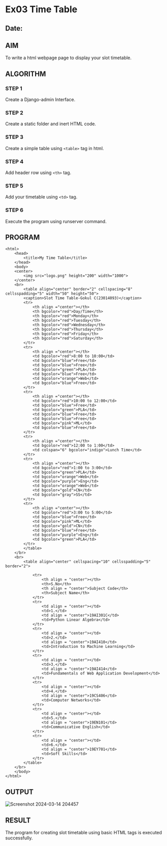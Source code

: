 # Ex03 Time Table
## Date:

## AIM
To write a html webpage page to display your slot timetable.

## ALGORITHM
### STEP 1
Create a Django-admin Interface.

### STEP 2
Create a static folder and inert HTML code.

### STEP 3
Create a simple table using ```<table>``` tag in html.

### STEP 4
Add header row using ```<th>``` tag.

### STEP 5
Add your timetable using ```<td>``` tag.

### STEP 6
Execute the program using runserver command.

## PROGRAM
```
<html>
    <head>
        <title>My Time Table</title>
    </head>
    <body>
    <center>
        <img src="logo.png" height="200" width="1000">
    </center>
    <br>
        <table align="center" border="2" cellspacing="8" cellsspadding="5" width="50" height="50">
        <caption>Slot Time Table-Gokul C(23014093)</caption>
        <tr>
            <th align ="center"></th>
            <th bgcolor="red">Day/Time</th>
            <th bgcolor="red">Monday</th>
            <th bgcolor="red">Tuesday</th>
            <th bgcolor="red">Wednesday</th>
            <th bgcolor="red">Thursday</th>
            <th bgcolor="red">Friday</th>
            <th bgcolor="red">Saturday</th>
        </tr>
        <tr>
            <th align ="center"></th>
            <td bgcolor="red">8:00 to 10:00</td>
            <td bgcolor="blue">Free</td>
            <td bgcolor="blue">Free</td>
            <td bgcolor="green">PLA</td>
            <td bgcolor="blue">Free</td>
            <td bgcolor="orange">Web</td>
            <td bgcolor="blue">Free</td>
        </tr>
        <tr>
            <th align ="center"></th>
            <td bgcolor="red">10:00 to 12:00</td>
            <td bgcolor="blue">Free</td>
            <td bgcolor="green">PLA</td>
            <td bgcolor="blue">Free</td>
            <td bgcolor="blue">Free</td>
            <td bgcolor="pink">ML</td>
            <td bgcolor="blue">Free</td>
        </tr>
        <tr>
            <th align ="center"></th>
            <td bgcolor="red">12:00 to 1:00</td>
            <td colspan="6" bgcolor="indigo">Lunch Time</td>
        </tr>
        <tr>
            <th align ="center"></th>
            <td bgcolor="red">1:00 to 3:00</td>
            <td bgcolor="green">PLA</td>
            <td bgcolor="orange">Web</td>
            <td bgcolor="purple">Eng</td>
            <td bgcolor="orange">Web</td>
            <td bgcolor="gold">CN</td>
            <td bgcolor="gray">SS</td>
        </tr>
        <tr>
            <th align ="center"></th>
            <td bgcolor="red">3:00 to 5:00</td>
            <td bgcolor="blue">Free</td>
            <td bgcolor="pink">ML</td>
            <td bgcolor="gold">CN</td>
            <td bgcolor="blue">Free</td>
            <td bgcolor="purple">Eng</td>
            <td bgcolor="green">PLA</td>
        </tr>
        </table>
    </br>
    <br>
        <table align="center" cellspacing="10" cellsspadding="5" border="2">

            <tr>
                <th align = "center"></th>
                <th>S.No</th>
                <th align = "center">Subject Code</th>
                <th>Subject Name</th>
            </tr>
            <tr>
                <td align = "center"></td>
                <td>1.</td>
                <td align = "center">19AI301C</td>
                <td>Python Linear Algebra</td>
            </tr>
            <tr>
                <td align = "center"></td>
                <td>2.</td>
                <td align = "center">19AI410</td>
                <td>Introduction to Machine Learning</td>
            </tr>
            <tr>
                <td align = "center"></td>
                <td>3.</td>
                <td align = "center">19AI414</td>
                <td>Fundamentals of Web Application Development</td>
            </tr>
            <tr>
                <td align = "center"></td>
                <td>4.</td>
                <td align = "center">19CS406</td>
                <td>Computer Networks</td>
            </tr>
            <tr>
                <td align = "center"></td>
                <td>5.</td>
                <td align = "center">19EN101</td>
                <td>Communicative English</td>
            </tr>
            <tr>
                <td align = "center"></td>
                <td>6.</td>
                <td align = "center">19EY701</td>
                <td>Soft Skills</td>
            </tr>
        </table>
    </br>
    </body>
</html>

```


## OUTPUT

![Screenshot 2024-03-14 204457](https://github.com/Gokul1410/slot/assets/153058321/405ec7e0-3b0f-4546-9478-0b0c63099fc5)


## RESULT
The program for creating slot timetable using basic HTML tags is executed successfully.

